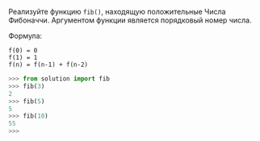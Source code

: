Реализуйте функцию `fib()`, находящую положительные Числа Фибоначчи. Аргументом функции является порядковый номер числа.

Формула:
```commandline
f(0) = 0
f(1) = 1
f(n) = f(n-1) + f(n-2)
```

```python
>>> from solution import fib
>>> fib(3)
2
>>> fib(5)
5
>>> fib(10)
55
>>>
```
